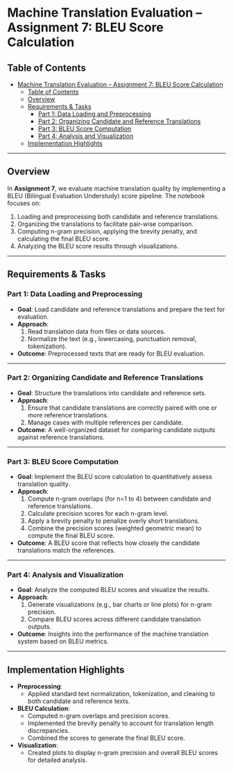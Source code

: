 # Machine Translation Evaluation – Assignment 7: BLEU Score Calculation

## Table of Contents
- [Machine Translation Evaluation – Assignment 7: BLEU Score Calculation](#machine-translation-evaluation--assignment-7-bleu-score-calculation)
  - [Table of Contents](#table-of-contents)
  - [Overview](#overview)
  - [Requirements \& Tasks](#requirements--tasks)
    - [Part 1: Data Loading and Preprocessing](#part-1-data-loading-and-preprocessing)
    - [Part 2: Organizing Candidate and Reference Translations](#part-2-organizing-candidate-and-reference-translations)
    - [Part 3: BLEU Score Computation](#part-3-bleu-score-computation)
    - [Part 4: Analysis and Visualization](#part-4-analysis-and-visualization)
  - [Implementation Highlights](#implementation-highlights)

---

## Overview
In **Assignment 7**, we evaluate machine translation quality by implementing a BLEU (Bilingual Evaluation Understudy) score pipeline. The notebook focuses on:
1. Loading and preprocessing both candidate and reference translations.
2. Organizing the translations to facilitate pair-wise comparison.
3. Computing n-gram precision, applying the brevity penalty, and calculating the final BLEU score.
4. Analyzing the BLEU score results through visualizations.

---

## Requirements & Tasks

### Part 1: Data Loading and Preprocessing
- **Goal**: Load candidate and reference translations and prepare the text for evaluation.
- **Approach**:
  1. Read translation data from files or data sources.
  2. Normalize the text (e.g., lowercasing, punctuation removal, tokenization).
- **Outcome**: Preprocessed texts that are ready for BLEU evaluation.

---

### Part 2: Organizing Candidate and Reference Translations
- **Goal**: Structure the translations into candidate and reference sets.
- **Approach**:
  1. Ensure that candidate translations are correctly paired with one or more reference translations.
  2. Manage cases with multiple references per candidate.
- **Outcome**: A well-organized dataset for comparing candidate outputs against reference translations.

---

### Part 3: BLEU Score Computation
- **Goal**: Implement the BLEU score calculation to quantitatively assess translation quality.
- **Approach**:
  1. Compute n-gram overlaps (for n=1 to 4) between candidate and reference translations.
  2. Calculate precision scores for each n-gram level.
  3. Apply a brevity penalty to penalize overly short translations.
  4. Combine the precision scores (weighted geometric mean) to compute the final BLEU score.
- **Outcome**: A BLEU score that reflects how closely the candidate translations match the references.

---

### Part 4: Analysis and Visualization
- **Goal**: Analyze the computed BLEU scores and visualize the results.
- **Approach**:
  1. Generate visualizations (e.g., bar charts or line plots) for n-gram precision.
  2. Compare BLEU scores across different candidate translation outputs.
- **Outcome**: Insights into the performance of the machine translation system based on BLEU metrics.

---

## Implementation Highlights
- **Preprocessing**:  
  - Applied standard text normalization, tokenization, and cleaning to both candidate and reference texts.
- **BLEU Calculation**:  
  - Computed n-gram overlaps and precision scores.
  - Implemented the brevity penalty to account for translation length discrepancies.
  - Combined the scores to generate the final BLEU score.
- **Visualization**:  
  - Created plots to display n-gram precision and overall BLEU scores for detailed analysis.